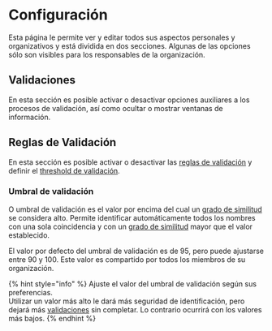 # Configuración

Esta página le permite ver y editar todos sus aspectos personales y organizativos y está dividida en dos secciones. Algunas de las opciones sólo son visibles para los responsables de la organización.

## Validaciones

En esta sección es posible activar o desactivar opciones auxiliares a los procesos de validación, así como ocultar o mostrar ventanas de información.

## Reglas de Validación

En esta sección es posible activar o desactivar las [reglas de validación](../validacoes/aplicacao-de-regras.md#regras-de-validacao) y definir el [threshold de validación](./#threshold-de-validacao).

### Umbral de validación

O umbral de validación es el valor por encima del cual un [grado de similitud](../../glossario/glossario-aplicacao.md#grau-de-semelhanca) se considera alto. Permite identificar automáticamente todos los nombres con una sola coincidencia y con un [grado de similitud](../../glossario/glossario-aplicacao.md#grau-de-semelhanca) mayor que el valor establecido.

El valor por defecto del umbral de validación es de 95, pero puede ajustarse entre 90 y 100. Este valor es compartido por todos los miembros de su organización.

{% hint style="info" %}
Ajuste el valor del umbral de validación según sus preferencias. \
Utilizar un valor más alto le dará más seguridad de identificación, pero dejará más [validaciones](../../glossario/glossario-aplicacao.md#validacao) sin completar. Lo contrario ocurrirá con los valores más bajos.
{% endhint %}

